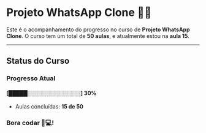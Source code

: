 # **Projeto WhatsApp Clone** 📱📞

Este é o acompanhamento do progresso no curso de **Projeto WhatsApp Clone**. 
O curso tem um total de **50 aulas**, e atualmente estou na **aula 15**.

---

## **Status do Curso**

### Progresso Atual  
#### [█████░░░░░░░░░░░░░░] **30%**  
- Aulas concluídas: **15 de 50**  

### Bora codar 🚀💻!

